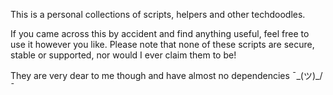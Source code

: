 This is a personal collections of scripts, helpers and other techdoodles.

If you came across this by accident and find anything useful, feel free to use it however you like. Please note that none of these scripts are secure, stable or supported, nor would I ever claim them to be!

They are very dear to me though and have almost no dependencies ¯\_(ツ)_/¯
